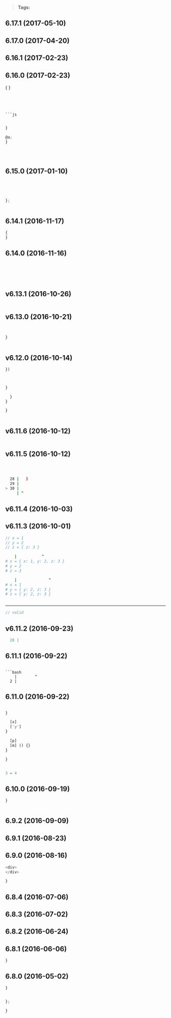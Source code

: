 
> **Tags:**




## 6.17.1 (2017-05-10)


## 6.17.0 (2017-04-20)





























## 6.16.1 (2017-02-23)






## 6.16.0 (2017-02-23)





{
}
```




```js

```






```js
```



```js
}
```




```js
@a;
}
```



```js
```





```js
```






```js
```





























## 6.15.0 (2017-01-10)




```js
```


```js
```



```js
```


```js
```




```js
};
```


```js
```















## 6.14.1 (2016-11-17)



```js
{
}
```


## 6.14.0 (2016-11-16)





```
```



```js
```


```js
```



```js
```



```
```



## v6.13.1 (2016-10-26)



```js
```





## v6.13.0 (2016-10-21)




```js
```


```js
```



```js
}
```


```js
```











## v6.12.0 (2016-10-14)






```js
})
```




```js
```



```js
```


```js
}
```


```js
  }
}
```


```js
}
```



```js
```




## v6.11.6 (2016-10-12)



```js
```

## v6.11.5 (2016-10-12)



```js
```


```js
```



```js
```



```bash
  28 |   }
  29 |
> 30 |
     | ^
```

## v6.11.4 (2016-10-03)


## v6.11.3 (2016-10-01)





```js
// x = 1
// y = 2
// z = { z: 3 }
```


```bash
    |           ^
# x = { x: 1, y: 2, z: 3 }
# y = 2
# z = 3
```



```bash
    |              ^
# x = 1
# y = { y: 2, z: 3 }
# z = { y: 2, z: 3 }
```



```js
```


---


```js
// valid
```

## v6.11.2 (2016-09-23)



```js
  20 |
```


## 6.11.1 (2016-09-22)


```

```bash
    |        ^
  2 |
```

## 6.11.0 (2016-09-22)



```js


```



```js
}
```

```js
  [x]
  ['y']
}

  [p]
  [m] () {}
}
 ```



```js
}
```



```js

3 = 4

```



## 6.10.0 (2016-09-19)







```js
}
 ```






```js
```





## 6.9.2 (2016-09-09)


## 6.9.1 (2016-08-23)




## 6.9.0 (2016-08-16)




```js
<div>
</div>
```


```js
}
```







## 6.8.4 (2016-07-06)



## 6.8.3 (2016-07-02)



## 6.8.2 (2016-06-24)







## 6.8.1 (2016-06-06)





```
}
```

## 6.8.0 (2016-05-02)





```js
}


};
```





```js
}
```
